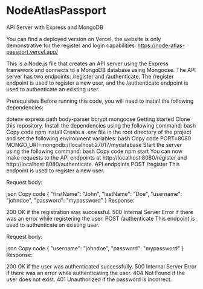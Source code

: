 # NodeAtlasPassport

API Server with Express and MongoDB

You can find a deployed version on Vercel, the website is only demonstrative for the register and login capabilities:
https://node-atlas-passport.vercel.app/

This is a Node.js file that creates an API server using the Express framework and connects to a MongoDB database using Mongoose. 
The API server has two endpoints: /register and /authenticate. The /register endpoint is used to register a new user, 
and the /authenticate endpoint is used to authenticate an existing user.

Prerequisites
Before running this code, you will need to install the following dependencies:

dotenv
express
path
body-parser
bcrypt
mongoose
Getting started
Clone this repository.
Install the dependencies using the following command:
bash
Copy code
npm install
Create a .env file in the root directory of the project and set the following environment variables:
bash
Copy code
PORT=8080
MONGO_URI=mongodb://localhost:27017/mydatabase
Start the server using the following command:
bash
Copy code
npm start
You can now make requests to the API endpoints at http://localhost:8080/register and http://localhost:8080/authenticate.
API endpoints
POST /register
This endpoint is used to register a new user.

Request body:

json
Copy code
{
  "firstName": "John",
  "lastName": "Doe",
  "username": "johndoe",
  "password": "mypassword"
}
Response:

200 OK if the registration was successful.
500 Internal Server Error if there was an error while registering the user.
POST /authenticate
This endpoint is used to authenticate an existing user.

Request body:

json
Copy code
{
  "username": "johndoe",
  "password": "mypassword"
}
Response:

200 OK if the user was authenticated successfully.
500 Internal Server Error if there was an error while authenticating the user.
404 Not Found if the user does not exist.
401 Unauthorized if the password is incorrect.
